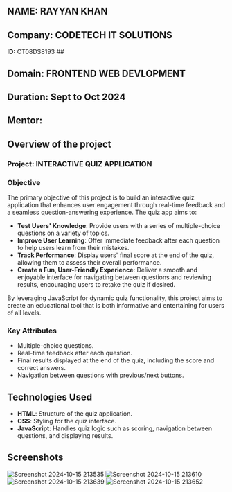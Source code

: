 ## **NAME:** RAYYAN KHAN
## **Company:** CODETECH IT SOLUTIONS
 **ID:** CT08DS8193 ##
## **Domain:** FRONTEND WEB DEVLOPMENT
## **Duration:** Sept to Oct 2024
## **Mentor:** 


## Overview of the project

### Project: INTERACTIVE QUIZ APPLICATION

### Objective 
The primary objective of this project is to build an interactive quiz application that enhances user engagement through real-time feedback and a seamless question-answering experience. The quiz app aims to:

- **Test Users' Knowledge**: Provide users with a series of multiple-choice questions on a variety of topics.
- **Improve User Learning**: Offer immediate feedback after each question to help users learn from their mistakes.
- **Track Performance**: Display users' final score at the end of the quiz, allowing them to assess their overall performance.
- **Create a Fun, User-Friendly Experience**: Deliver a smooth and enjoyable interface for navigating between questions and reviewing results, encouraging users to retake the quiz if desired.
  
By leveraging JavaScript for dynamic quiz functionality, this project aims to create an educational tool that is both informative and entertaining for users of all levels.

### Key Attributes
- Multiple-choice questions.
- Real-time feedback after each question.
- Final results displayed at the end of the quiz, including the score and correct answers.
- Navigation between questions with previous/next buttons.

## Technologies Used
- **HTML**: Structure of the quiz application.
- **CSS**: Styling for the quiz interface.
- **JavaScript**: Handles quiz logic such as scoring, navigation between questions, and displaying results.

## Screenshots
![Screenshot 2024-10-15 213535](https://github.com/user-attachments/assets/391df275-7b2e-4861-b3a9-ca9c8db62cb2)
![Screenshot 2024-10-15 213610](https://github.com/user-attachments/assets/2f9667c0-e447-4a9d-b500-85110b2acbf2)
![Screenshot 2024-10-15 213639](https://github.com/user-attachments/assets/867543a7-1841-479a-8319-d26fd36a84bf)
![Screenshot 2024-10-15 213652](https://github.com/user-attachments/assets/b1748819-efd5-40b8-acc4-49b27fb5e237)


